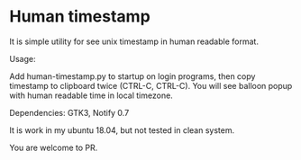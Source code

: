 Human timestamp
===============

It is simple utility for see unix timestamp in human readable format.

Usage:

Add human-timestamp.py to startup on login programs, then copy timestamp to clipboard twice (CTRL-C, CTRL-C).
You will see balloon popup with human readable time in local timezone.

Dependencies:
GTK3, Notify 0.7

It is work in my ubuntu 18.04, but not tested in clean system.

You are welcome to PR.
